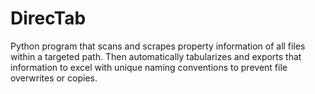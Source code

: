 # DirecTab
Python program that scans and scrapes property information of all files within a targeted path. Then automatically tabularizes and exports that information to excel with unique naming conventions to prevent file overwrites or copies.

